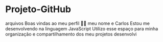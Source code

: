 # Projeto-GitHub
arquivos
Boas vindas ao meu perfil 💙💙
meu nome e Carlos
Estou me desenvolvendo na linguagem JavaScript
Utilizo esse espaço para minha organização e compartilhamento dos meu projetos desenvolvi



